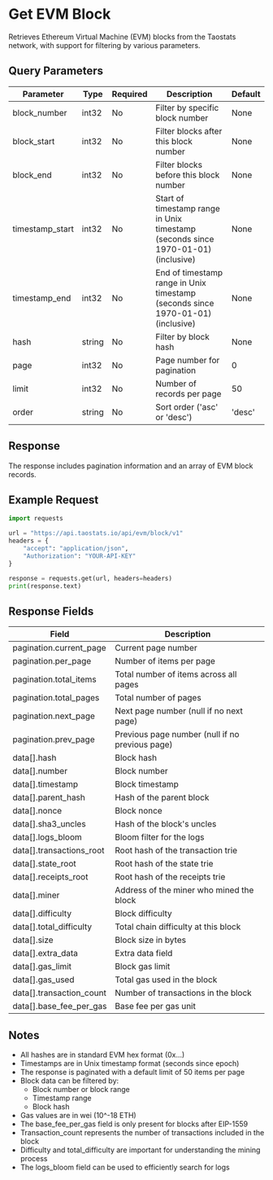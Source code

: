 # Get EVM Block

Retrieves Ethereum Virtual Machine (EVM) blocks from the Taostats network, with support for filtering by various parameters.

## Query Parameters

| Parameter | Type | Required | Description | Default |
|-----------|------|----------|-------------|---------|
| block_number | int32 | No | Filter by specific block number | None |
| block_start | int32 | No | Filter blocks after this block number | None |
| block_end | int32 | No | Filter blocks before this block number | None |
| timestamp_start | int32 | No | Start of timestamp range in Unix timestamp (seconds since 1970-01-01) (inclusive) | None |
| timestamp_end | int32 | No | End of timestamp range in Unix timestamp (seconds since 1970-01-01) (inclusive) | None |
| hash | string | No | Filter by block hash | None |
| page | int32 | No | Page number for pagination | 0 |
| limit | int32 | No | Number of records per page | 50 |
| order | string | No | Sort order ('asc' or 'desc') | 'desc' |

## Response

The response includes pagination information and an array of EVM block records.

## Example Request

```python
import requests

url = "https://api.taostats.io/api/evm/block/v1"
headers = {
    "accept": "application/json",
    "Authorization": "YOUR-API-KEY"
}

response = requests.get(url, headers=headers)
print(response.text)
```

## Response Fields

| Field | Description |
|-------|-------------|
| pagination.current_page | Current page number |
| pagination.per_page | Number of items per page |
| pagination.total_items | Total number of items across all pages |
| pagination.total_pages | Total number of pages |
| pagination.next_page | Next page number (null if no next page) |
| pagination.prev_page | Previous page number (null if no previous page) |
| data[].hash | Block hash |
| data[].number | Block number |
| data[].timestamp | Block timestamp |
| data[].parent_hash | Hash of the parent block |
| data[].nonce | Block nonce |
| data[].sha3_uncles | Hash of the block's uncles |
| data[].logs_bloom | Bloom filter for the logs |
| data[].transactions_root | Root hash of the transaction trie |
| data[].state_root | Root hash of the state trie |
| data[].receipts_root | Root hash of the receipts trie |
| data[].miner | Address of the miner who mined the block |
| data[].difficulty | Block difficulty |
| data[].total_difficulty | Total chain difficulty at this block |
| data[].size | Block size in bytes |
| data[].extra_data | Extra data field |
| data[].gas_limit | Block gas limit |
| data[].gas_used | Total gas used in the block |
| data[].transaction_count | Number of transactions in the block |
| data[].base_fee_per_gas | Base fee per gas unit |

## Notes

- All hashes are in standard EVM hex format (0x...)
- Timestamps are in Unix timestamp format (seconds since epoch)
- The response is paginated with a default limit of 50 items per page
- Block data can be filtered by:
  - Block number or block range
  - Timestamp range
  - Block hash
- Gas values are in wei (10^-18 ETH)
- The base_fee_per_gas field is only present for blocks after EIP-1559
- Transaction_count represents the number of transactions included in the block
- Difficulty and total_difficulty are important for understanding the mining process
- The logs_bloom field can be used to efficiently search for logs 